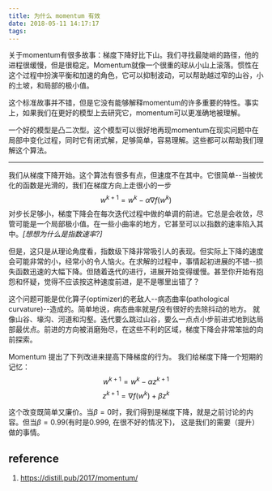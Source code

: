 ```yaml
---
title: 为什么 momentum 有效
date: 2018-05-11 14:17:17
tags:
---
```


关于momentum有很多故事：梯度下降好比下山。我们寻找最陡峭的路径，他的进程很缓慢，但是很稳定。Momentum就像一个很重的球从小山上滚落。惯性在这个过程中扮演平衡和加速的角色，它可以抑制波动，可以帮助越过窄的山谷，小的土坡，和局部的极小值。

这个标准故事并不错，但是它没有能够解释momentum的许多重要的特性。事实上，如果我们在更好的模型上去研究它，momentum可以更准确地被理解。

一个好的模型是凸二次型。这个模型可以很好地再现momentum在现实问题中在局部中变化过程，同时它有闭式解，足够简单，容易理解。这些都可以帮助我们理解这个算法。


-----

我们从梯度下降开始。这个算法有很多有点，但速度不在其中。它很简单--当被优化的函数是光滑的，我们在梯度方向上走很小的一步
$$
w^{k+1} = w^{k} - \alpha\nabla f(w^k)
$$
对步长足够小，梯度下降会在每次迭代过程中做的单调的前进。它总是会收敛，尽管可能是一个局部极小值。在一些小曲率的地方，它甚至可以以指数的速率陷入其中。*[想想为什么是指数速率?]*

但是，这只是从理论角度看，指数级下降非常吸引人的表现。但实际上下降的速度会可能非常的小，经常小的令人恼火。在求解的过程中，事情起初进展的不错--损失函数迅速的大幅下降。但随着迭代的进行，进展开始变得缓慢。甚至你开始有抱怨和怀疑，觉得不应该按这种速度前进，是不是哪里出错了？

这个问题可能是优化算子(optimizer)的老敌人--病态曲率(pathological curvature)--造成的。简单地说，病态曲率就是$f$没有很好的去除抖动的地方。 就像山谷、壕沟、河道和沟壑。迭代要么跳过山谷，要么一点点小步前进式地到达局部最优点。前进的方向被消磨殆尽，在这些不利的区域，梯度下降会非常笨拙的向前探索。


Momentum 提出了下列改进来提高下降梯度的行为。 我们给梯度下降一个短期的记忆：
$$
w^{k+1} = w^{k} - \alpha z^{k+1}
$$$$
z^{k+1} = \nabla f(w^{k}) + \beta z^{k}
$$

这个改变既简单又廉价。当$\beta = 0$时，我们得到是梯度下降，就是之前讨论的内容。但当$\beta=0.99$(有时是0.999, 在很不好的情况下)， 这是我们的需要（提升）做的事情。



## reference
1. https://distill.pub/2017/momentum/